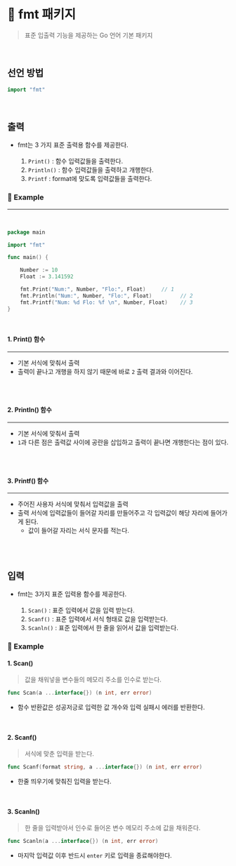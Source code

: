 # 🔎 fmt 패키지
> 표준 입출력 기능을 제공하는 Go 언어 기본 패키지

</br>

## 선언 방법

``` Go
import "fmt"
```

</br>

## 출력

* fmt는 3 가지 표준 출력용 함수를 제공한다. </br></br>
  1. `Print()` : 함수 입력값들을 출력한다. </br>
  2. `Println()` : 함수 입력값들을 출력하고  개행한다.
  3. `Printf` : format에 맞도록 입력값들을 출력한다.

### 🧐 Example
---

</br>

``` Go
package main

import "fmt"

func main() {

	Number := 10
	Float := 3.141592

	fmt.Print("Num:", Number, "Flo:", Float)     // 1
	fmt.Println("Num:", Number, "Flo:", Float)         // 2
	fmt.Printf("Num: %d Flo: %f \n", Number, Float)    // 3
}

```

</br>

#### 1. Print() 함수
---
* 기본 서식에 맞춰서 출력
* 출력이 끝나고 개행을 하지 않기 때문에 바로 `2` 출력 결과와 이어진다.

</br></br>

#### 2. Println() 함수
---
* 기본 서식에 맞춰서 출력
* `1`과 다른 점은 출력값 사이에 공란을 삽입하고 출력이 끝나면 개행한다는 점이 있다.

</br></br>

#### 3. Printf() 함수
---
* 주어진 사용자 서식에 맞춰서 입력값을 출력
* 출력 서식에 입력값들이 들어갈 자리를 만들어주고 각 입력값이 해당 자리에 들어가게 된다.
  * 값이 들어갈 자리는 서식 문자를 적는다.

</br></br>

## 입력

* fmt는 3가지 표준 입력용 함수를 제공한다. </br></br>
  1. `Scan()` : 표준 입력에서 값을 입력 받는다.
  2. `Scanf()` : 표준 입력에서 서식 형태로 값을 입력받는다.
  3. `Scanln()` : 표준 입력에서 한 줄을 읽어서 값을 입력받는다.

### 🧐 Example

#### 1. Scan()
> 값을 채워넣을 변수들의 메모리 주소를 인수로 받는다.
```Go
func Scan(a ...interface{}) (n int, err error)
```
  * 함수 반환값은 성공저긍로 입력한 값 개수와 입력 실패시 에러를 반환한다.

</br>

#### 2. Scanf()
> 서식에 맞춘 입력을 받는다.
```Go
func Scanf(format string, a ...interface{}) (n int, err error)
```
  * 한줄 띄우기에 맞춰진 입력을 받는다.

</br>

#### 3. Scanln()
> 한 줄을 입력받아서 인수로 들어온 변수 메모리 주소에 값을 채워준다.
```Go
func Scanln(a ...interface{}) (n int, err error)
```
* 마지막 입력값 이후 반드시 `enter` 키로 입력을 종료해야한다.

